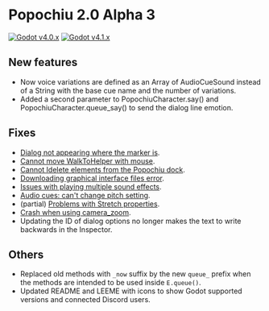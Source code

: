 # Popochiu 2.0 Alpha 3
[![Godot v4.0.x](https://img.shields.io/badge/Godot-4.0.x-blue)](https://godotengine.org/download/archive/4.0.4-stable/) [![Godot v4.1.x](https://img.shields.io/badge/Godot-4.1.x-blue)](https://godotengine.org/download)

## New features

- Now voice variations are defined as an Array of AudioCueSound instead of a String with the base cue name and the number of variations.
- Added a second parameter to PopochiuCharacter.say() and PopochiuCharacter.queue_say() to send the dialog line emotion.


## Fixes

- [Dialog not appearing where the marker is](https://github.com/mapedorr/popochiu/issues/79).
- [Cannot move WalkToHelper with mouse](https://github.com/mapedorr/popochiu/issues/80).
- [Cannot Idelete elements from the Popochiu dock](https://github.com/mapedorr/popochiu/issues/81).
- [Downloading graphical interface files error](https://github.com/mapedorr/popochiu/issues/82).
- [Issues with playing multiple sound effects](https://github.com/mapedorr/popochiu/issues/88).
- [Audio cues: can't change pitch setting](https://github.com/mapedorr/popochiu/issues/89).
- (partial) [Problems with Stretch properties](https://github.com/mapedorr/popochiu/issues/96).
- [Crash when using camera_zoom](https://github.com/mapedorr/popochiu/issues/99).
- Updating the ID of dialog options no longer makes the text to write backwards in the Inspector.


## Others

- Replaced old methods with `_now` suffix by the new `queue_` prefix when the methods are intended to be used inside `E.queue()`.
- Updated README and LEEME with icons to show Godot supported versions and connected Discord users.
